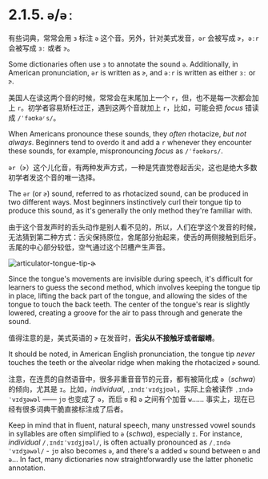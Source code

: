 # 2.1.5. `ə`/`əː`

有些词典，常常会用 `ɜ` 标注 `ə` 这个音。另外，针对美式发音，`ər` 会被写成 `ɚ`，`əːr` 会被写成 `ɜː` 或者 `ɝ`。

Some dictionaries often use `ɜ` to annotate the sound `ə`. Additionally, in American pronunciation, `ər` is written as `ɚ`, and `əːr` is written as either `ɜː` or `ɝ`.

美国人在读这两个音的时候，常常会在末尾加上一个 `r`，但，也不是每一次都会加上 `r`。初学者容易矫枉过正，遇到这两个音就加上 `r`，比如，可能会把 *focus* 错读成 `/ˈfəʊkəʳs/`。

When Americans pronounce these sounds, they *often* rhotacize, *but not always*. Beginners tend to overdo it and add a `r` whenever they encounter these sounds, for example, mispronouncing *focus* as `/ˈfəʊkərs/`.

`ər`（`ɚ`）这个儿化音，有两种发声方式，一种是凭直觉卷起舌尖，这也是绝大多数初学者发这个音的唯一选择。

The `ər` (or `ɚ`) sound, referred to as rhotacized sound, can be produced in two different ways. Most beginners instinctively curl their tongue tip to produce this sound, as it's generally the only method they're familiar with.

由于这个音发声时的舌头动作是别人看不见的，所以，人们在学这个发音的时候，无法猜到第二种方式：舌尖保持原位，舍尾部分抬起来，使舌的两侧接触到后牙。舌尾的中心部分较低，空气通过这个凹槽产生声音。

![articulator-tongue-tip-ɚ](/images/articulator-tongue-tip-ɚ.svg)

Since the tongue's movements are invisible during speech, it's difficult for learners to guess the second method, which involves keeping the tongue tip in place, lifting the back part of the tongue, and allowing the sides of the tongue to touch the back teeth. The center of the tongue's rear is slightly lowered, creating a groove for the air to pass through and generate the sound.

值得注意的是，美式英语的 `ɚ` 在发音时，**舌尖从不接触牙或者龈嵴**。

It should be noted, in American English pronunciation, the tongue tip *never* touches the teeth or the alveolar ridge when making the rhotacized `ɚ` sound.

注意，在连贯的自然语音中，很多非重音音节的元音，都有被简化成 `ə`（*schwa*）的倾向，尤其是 `ɪ`。比如，*individual*, `ˌɪndɪˈvɪdʒjʊəl`，实际上会被读作 `ˌɪndəˈvɪdʒəwəl` —— `jʊ` 也变成了 `ə`，而后 `ʊ` 和 `ə` 之间有个加音 `w`…… 事实上，现在已经有很多词典干脆直接标注成了后者。

Keep in mind that in fluent, natural speech, many unstressed vowel sounds in syllables are often simplified to `ə` (*schwa*), especially `ɪ`. For instance, *individual*  `/ˌɪndɪˈvɪdʒjʊəl/`, is often actually pronounced as `/ˌɪndəˈvɪdʒəwəl/` - `jʊ` also becomes `ə`, and there's a added `w` sound between `ʊ` and `ə`… In fact, many dictionaries now straightforwardly use the latter phonetic annotation.
